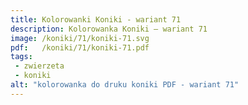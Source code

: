 ```yaml
---
title: Kolorowanki Koniki - wariant 71
description: Kolorowanka Koniki – wariant 71
image: /koniki/71/koniki-71.svg
pdf:   /koniki/71/koniki-71.pdf
tags:
 - zwierzeta
 - koniki
alt: "kolorowanka do druku koniki PDF - wariant 71"
---
```

